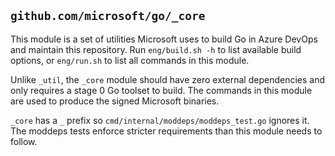 ## `github.com/microsoft/go/_core`

This module is a set of utilities Microsoft uses to build Go in Azure DevOps and
maintain this repository. Run `eng/build.sh -h` to list available build options,
or `eng/run.sh` to list all commands in this module.

Unlike `_util`, the `_core` module should have zero external dependencies and
only requires a stage 0 Go toolset to build. The commands in this module are
used to produce the signed Microsoft binaries.

`_core` has a `_` prefix so `cmd/internal/moddeps/moddeps_test.go` ignores it.
The moddeps tests enforce stricter requirements than this module needs to
follow.
